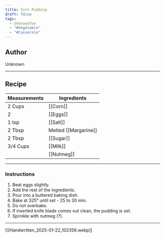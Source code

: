 ```yaml
---
title: Corn Pudding
draft: false
tags:
  - UnknownTwo
  - "#Vegetable"
  - "#Casserole"
---
```

## Author
Unknown
___
## Recipe

| Measurements | Ingredients               |
| :----------- | ------------------------- |
|2 Cups|[[Corn]]|
|2|[[Eggs]]|
|1 tsp|[[Salt]]|
|2 Tbsp|Melted [[Margarine]]|
|2 Tbsp|[[Sugar]]|
|3/4 Cups|[[Milk]]|
||[[Nutmeg]]|
___
### Instructions
1. Beat eggs slightly.
2. Add the rest of the ingredients.
3. Pour into a buttered baking dish.
4. Bake at 325° until set - 25 to 30 min.
5. Do not overbake.
6. If inserted knife blade comes out clean, the pudding is set.
7. Sprinkle with nutmeg (?).
___
![[Handwritten_2025-01-22_102356.webp]]
